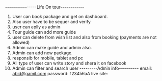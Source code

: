----------------Life On tour------------
1. User can book package and get on dashboard.
2. Also user have to be sequer and verify
3. user can aplly as admin
4. Tour guide can add more guide
5. user can delete from wish list and also from booking (payments are not allowed)
6. Admin can make guide and admin also.
7. Admin can add new package.
8. responsib for mobile, tablet and pc
9. All type of user can write story and shera it on facebook
10. Admin can filter and search user
---------Admin info----------
email: abid@gamil.com
password: 123456aA
live site: 